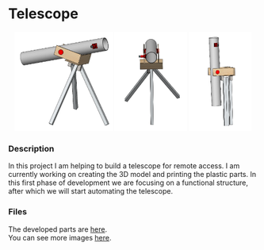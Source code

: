 # Telescope

<p align="center">
 <img src="https://github.com/Brenocq/Telescope/blob/master/img/Isometric.PNG?raw=true" height="200">
 <img src="https://github.com/Brenocq/Telescope/blob/master/img/FrontView.PNG?raw=true" height="200">
 <img src="https://github.com/Brenocq/Telescope/blob/master/img/TelescopeClosed.PNG?raw=true" height="200">
 </p>

### Description

In this project I am helping to build a telescope for remote access. I am currently working on creating the 3D model and printing the plastic parts. In this first phase of development we are focusing on a functional structure, after which we will start automating the telescope.

### Files

The developed parts are [here](https://github.com/Brenocq/Telescope/tree/master/Solidworks).<br>
You can see more images [here](https://github.com/Brenocq/Telescope/tree/master/img).
